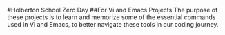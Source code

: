 #Holberton School Zero Day
##For Vi and Emacs Projects
The purpose of these projects is to learn and memorize some of the essential commands used in Vi and Emacs, to better navigate these tools in our coding journey.
